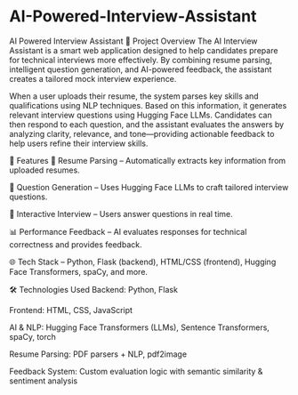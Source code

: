 # AI-Powered-Interview-Assistant
AI Powered Interview Assistant
📘 Project Overview
The AI Interview Assistant is a smart web application designed to help candidates prepare for technical interviews more effectively. By combining resume parsing, intelligent question generation, and AI-powered feedback, the assistant creates a tailored mock interview experience.

When a user uploads their resume, the system parses key skills and qualifications using NLP techniques. Based on this information, it generates relevant interview questions using Hugging Face LLMs. Candidates can then respond to each question, and the assistant evaluates the answers by analyzing clarity, relevance, and tone—providing actionable feedback to help users refine their interview skills.

🚀 Features
📄 Resume Parsing – Automatically extracts key information from uploaded resumes.

💬 Question Generation – Uses Hugging Face LLMs to craft tailored interview questions.

🎤 Interactive Interview – Users answer questions in real time.

📊 Performance Feedback – AI evaluates responses for technical correctness and provides feedback.

🌐 Tech Stack – Python, Flask (backend), HTML/CSS (frontend), Hugging Face Transformers, spaCy, and more.

🛠️ Technologies Used
Backend: Python, Flask

Frontend: HTML, CSS, JavaScript

AI & NLP: Hugging Face Transformers (LLMs), Sentence Transformers, spaCy, torch

Resume Parsing: PDF parsers + NLP, pdf2image

Feedback System: Custom evaluation logic with semantic similarity & sentiment analysis
